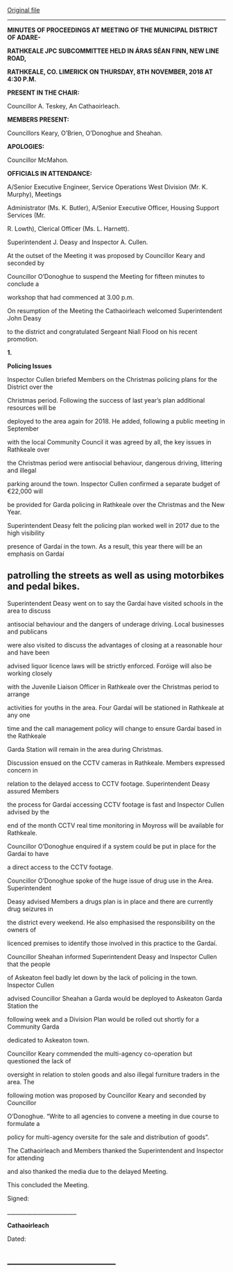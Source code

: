 [Original file](https://www.limerick.ie/sites/default/files/media/documents/2018-12/01%20%28b%29%20Minutes%208th%20November%2C%202018.pdf)

---
**MINUTES OF PROCEEDINGS AT MEETING OF THE MUNICIPAL DISTRICT OF ADARE-**

**RATHKEALE JPC SUBCOMMITTEE HELD IN ÁRAS SÉAN FINN, NEW LINE ROAD,**

**RATHKEALE, CO. LIMERICK ON THURSDAY, 8TH** **NOVEMBER, 2018 AT 4:30 P.M.**

**PRESENT IN THE CHAIR:**

Councillor A. Teskey, An Cathaoirleach.

**MEMBERS PRESENT:**

Councillors Keary, O’Brien, O’Donoghue and Sheahan.

**APOLOGIES:**

Councillor McMahon.

**OFFICIALS IN ATTENDANCE:**

A/Senior Executive Engineer, Service Operations West Division (Mr. K. Murphy), Meetings

Administrator (Ms. K. Butler), A/Senior Executive Officer, Housing Support Services (Mr.

R. Lowth), Clerical Officer (Ms. L. Harnett).

Superintendent J. Deasy and Inspector A. Cullen.

At the outset of the Meeting it was proposed by Councillor Keary and seconded by

Councillor O’Donoghue to suspend the Meeting for fifteen minutes to conclude a

workshop that had commenced at 3.00 p.m.

On resumption of the Meeting the Cathaoirleach welcomed Superintendent John Deasy

to the district and congratulated Sergeant Niall Flood on his recent promotion.

**1.**

**Policing Issues**

Inspector Cullen briefed Members on the Christmas policing plans for the District over the

Christmas period. Following the success of last year’s plan additional resources will be

deployed to the area again for 2018. He added, following a public meeting in September

with the local Community Council it was agreed by all, the key issues in Rathkeale over

the Christmas period were antisocial behaviour, dangerous driving, littering and illegal

parking around the town. Inspector Cullen confirmed a separate budget of €22,000 will

be provided for Garda policing in Rathkeale over the Christmas and the New Year.

Superintendent Deasy felt the policing plan worked well in 2017 due to the high visibility

presence of Gardaí in the town. As a result, this year there will be an emphasis on Gardaí

patrolling the streets as well as using motorbikes and pedal bikes.
---
Superintendent Deasy went on to say the Gardaí have visited schools in the area to discuss

antisocial behaviour and the dangers of underage driving. Local businesses and publicans

were also visited to discuss the advantages of closing at a reasonable hour and have been

advised liquor licence laws will be strictly enforced. Foróige will also be working closely

with the Juvenile Liaison Officer in Rathkeale over the Christmas period to arrange

activities for youths in the area. Four Gardaí will be stationed in Rathkeale at any one

time and the call management policy will change to ensure Gardaí based in the Rathkeale

Garda Station will remain in the area during Christmas.

Discussion ensued on the CCTV cameras in Rathkeale. Members expressed concern in

relation to the delayed access to CCTV footage. Superintendent Deasy assured Members

the process for Gardaí accessing CCTV footage is fast and Inspector Cullen advised by the

end of the month CCTV real time monitoring in Moyross will be available for Rathkeale.

Councillor O’Donoghue enquired if a system could be put in place for the Gardaí to have

a direct access to the CCTV footage.

Councillor O’Donoghue spoke of the huge issue of drug use in the Area. Superintendent

Deasy advised Members a drugs plan is in place and there are currently drug seizures in

the district every weekend. He also emphasised the responsibility on the owners of

licenced premises to identify those involved in this practice to the Gardaí.

Councillor Sheahan informed Superintendent Deasy and Inspector Cullen that the people

of Askeaton feel badly let down by the lack of policing in the town. Inspector Cullen

advised Councillor Sheahan a Garda would be deployed to Askeaton Garda Station the

following week and a Division Plan would be rolled out shortly for a Community Garda

dedicated to Askeaton town.

Councillor Keary commended the multi-agency co-operation but questioned the lack of

oversight in relation to stolen goods and also illegal furniture traders in the area. The

following motion was proposed by Councillor Keary and seconded by Councillor

O’Donoghue. “Write to all agencies to convene a meeting in due course to formulate a

policy for multi-agency oversite for the sale and distribution of goods”.

The Cathaoirleach and Members thanked the Superintendent and Inspector for attending

and also thanked the media due to the delayed Meeting.

This concluded the Meeting.

Signed:

\_\_\_\_\_\_\_\_\_\_\_\_\_\_\_\_\_\_\_\_\_\_\_\_\_

**Cathaoirleach**

Dated:

\_\_\_\_\_\_\_\_\_\_\_\_\_\_\_\_\_\_\_\_\_\_\_\_\_
---

